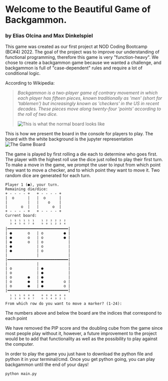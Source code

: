 # Welcome to the Beautiful Game of Backgammon.
### by Elias Olcina and Max Dinkelspiel
This game was created as our first project at NOD Coding Bootcamp (BC#4) 2022. The goal of the project was to improve our understanding of functional programming, therefore this game is very "function-heavy". We chose to create a backgammon game because we wanted a challenge, and backgammon is full of "case-dependent" rules and require a lot of conditional logic.

According to Wikipedia:
> *Backgammon is a two-player game of contrary movement in which each player has fifteen pieces, known traditionally as 'men' (short for 'tablemen') but increasingly known as 'checkers' in the US in recent decades. These pieces move along twenty-four 'points' according to the roll of two dice.* </br>
>
>![This is what the normal board looks like](https://i.imgur.com/koK7yPS.png)




This is how we present the board in the console for players to play. The board with the white background is the jupyter representation</br>
![The Game Board](https://i.imgur.com/eHEGr4J.png) 

The game is played by first rolling a die each to determine who goes first. The player with the highest roll use the dice just rolled to play their first turn. To make a move in the game, we prompt the user to input from which point they want to move a checker, and to which point they want to move it. Two random dice are generated for each turn.



```
Player 1 (●), your turn.
Remaining die/dice:
+ - - - - +   + - - - - +
|  o      |   |  o      |
|         |   |    o    |
|      o  |   |      o  |
+ - - - - +   + - - - - +
Current board:
  ₁ ₁ ₁ ₁ ₁ ₁   ₁ ₂ ₂ ₂ ₂ ₂
  ³ ⁴ ⁵ ⁶ ⁷ ⁸   ⁹ ⁰ ¹ ² ³ ⁴
|━━━━━━━━━━━━━━━━━━━━━━━━━━━|
| ●       o   | o         ● |
| ●       o   | o         ● |
| ●       o   | o           |
| ●           | o           |
| ●           | o           |
|             |             |
|━━━━━━━━━━━━━━━━━━━━━━━━━━━|
|             |             |
| o           | ●           |
| o           | ●           |
| o       ●   | ●           |
| o       ●   | ●         o |
| o       ●   | ●         o |
|━━━━━━━━━━━━━━━━━━━━━━━━━━━|
  ₁ ₁ ₁ ₀ ₀ ₀   ₀ ₀ ₀ ₀ ₀ ₀
  ² ¹ ⁰ ⁹ ⁸ ⁷   ⁶ ⁵ ⁴ ³ ² ¹
From which row do you want to move a marker? (1-24):
```
The numbers above and below the board are the indices that correspond to each point 

We have removed the PIP score and the doubling cube from the game since most people play without it, however, a future improvement to the project would be to add that functionality as well as the possibility to play against the computer.

In order to play the game you just have to download the python file and python it in your terminal/cmd. Once you get python going, you can play backgammon until the end of your days!

```
python main.py
```
